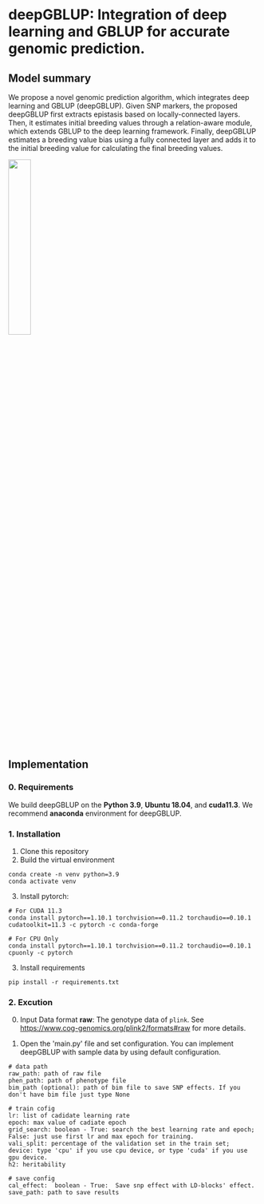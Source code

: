 
# deepGBLUP: Integration of deep learning and GBLUP for accurate genomic prediction.
 

## Model summary
We propose a novel genomic prediction algorithm, which integrates deep learning and GBLUP (deepGBLUP). Given SNP markers, the proposed deepGBLUP first extracts epistasis based on locally-connected layers. Then, it estimates initial breeding values through a relation-aware module, which extends GBLUP to the deep learning framework. Finally, deepGBLUP estimates a breeding value bias using a fully connected layer and adds it to the initial breeding value for calculating the final breeding values.

<img src = "https://user-images.githubusercontent.com/71325306/208086095-3471a61a-baf3-4db0-8a42-18f81ebe5842.png" width="30%" height="30%">

## Implementation
### 0. Requirements
We build deepGBLUP on the **Python 3.9**, **Ubuntu 18.04**, and **cuda11.3**. We recommend **anaconda** environment for deepGBLUP.
### 1. Installation
1. Clone this repository
2. Build the virtual environment
```
conda create -n venv python=3.9
conda activate venv
```
3. Install pytorch:
```
# For CUDA 11.3
conda install pytorch==1.10.1 torchvision==0.11.2 torchaudio==0.10.1 cudatoolkit=11.3 -c pytorch -c conda-forge

# For CPU Only
conda install pytorch==1.10.1 torchvision==0.11.2 torchaudio==0.10.1 cpuonly -c pytorch
```
3. Install requirements
```
pip install -r requirements.txt
```
### 2. Excution
0. Input Data format
**raw**: The genotype data of `plink`.  See https://www.cog-genomics.org/plink2/formats#raw for more details.

1. Open the 'main.py' file and set configuration.  You can implement deepGBLUP with sample data by using default configuration.
```
# data path
raw_path: path of raw file
phen_path: path of phenotype file
bim_path (optional): path of bim file to save SNP effects. If you don't have bim file just type None 

# train cofig
lr: list of cadidate learning rate
epoch: max value of cadiate epoch
grid_search: boolean - True: search the best learning rate and epoch; False: just use first lr and max epoch for training.
vali_split: percentage of the validation set in the train set;  
device: type 'cpu' if you use cpu device, or type 'cuda' if you use gpu device.
h2: heritability

# save config
cal_effect:  boolean - True:  Save snp effect with LD-blocks' effect.
save_path: path to save results
```


